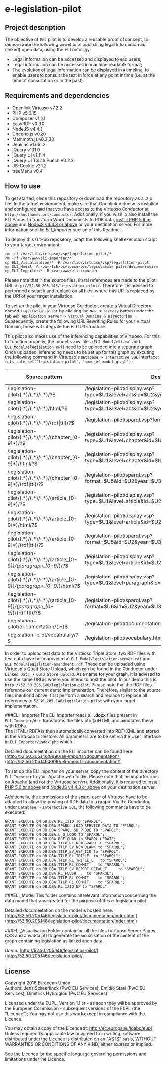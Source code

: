 # e-legislation-pilot

## Project description

The objective of this pilot is to develop a reusable proof of concept, to demonstrate the following benefits of publishing legal information as (linked) open data, using the ELI ontology:
* Legal information can be accessed and displayed to end users;
* Legal information can be accessed in machine readable format;
* The evolution of legal information can be displayed in a timeline, to enable users to consult the text in force at any point in time (i.e. at the time of consultation or in the past).


## Requirements and dependencies

* Openlink Virtuoso v7.2.2
* PHP v5.6.15
* Composer v1.0.1
* EasyRDF v0.9.0
* NodeJS v4.4.3
* Cheerio.js v0.20
* Mammoth.js v0.3.33
* Jenkins v1.651.2
* jQuery v1.11.0
* jQuery UI v1.11.4
* jQuery UI Touch Punch v0.2.3
* JS-Cookie v2.1.2
* treeMenu v0.4

## How to use

To get started, clone this repository or download the repository as a .zip file.
In the target environment, make sure that Openlink Virtuoso is installed and configured and that you have access to the Virtuoso Conductor at `http://hostname:port/conductor`. Additionally, if you wish to also install the ELI Parser to transform Word Documents to RDF data, [install PHP 5.6 or above](http://php.net/manual/en/install.php) and [NodeJS v4.4.3 or above](https://nodejs.org/en/download/package-manager/) on your destination server. For more information see the _ELI_Importer_ section of this Readme.

To deploy this GitHub repository, adapt the following shell execution script to your target environment:
```
rm -rf /var/lib/virtuoso/vsp/legislation-pilot/*
rm -rf /var/www/eli-importer/*
cp ELI_Visualisation/* -R /var/lib/virtuoso/vsp/legislation-pilot
cp ELI_Model -R /var/lib/virtuoso/vsp/legislation-pilot/documentation
cp ELI_Importer/* -R /var/www/eli-importer
```

Please note that in the source files, literal references are made to the pilot URI ``http://52.50.205.146/legislation-pilot/``. Therefore it is advised to performed a search and replace on all files, where this URI is replaced by the URI of your target installation.

To set up the pilot in your Virtuoso Conductor, create a Virtual Directory named `legislation-pilot` by clicking the ``New Directory`` button under the tab ``Web Application server > Virtual Domains & Directories``
Subsequently, create the following URL Rewriting Rules for your Virtual Domain, these will integrate the ELI URI structure.

This pilot also makes use of the inferencing capabilities of Virtuoso. For this to function properly, the model's .owl files (`ELI_Model/eli.owl` and `ELI_Model/elegislation.owl`) need to be uploaded into a seperate graph. Once uploaded, inferencing needs to be set up for this graph by excuting the following command in Virtuoso's ``Database > Interactive SQL`` interface: `rdfs_rule_set('legislation-pilot', 'name_of_model_graph');`

Source pattern | Destination | Rule matching 
--- | --- | ---
/legislation-pilot/(.\*)\/(.\*)\/(.\*)\/?$ | /legislation-pilot/display.vsp?type=$U1&level=act&id=$U2&year=$U3 | Last matching
/legislation-pilot/(.\*)\/(.\*)\/(.\*)\/html\/?$ | /legislation-pilot/display.vsp?type=$U1&level=act&id=$U2&year=$U3 | Last matching
/legislation-pilot/(.\*)\/(.\*)\/(.\*)\/(rdf&#124;ttl)\/?$ | /legislation-pilot/sparql.vsp?format=$U4&id=$U2&year=$U3 | Last matching
/legislation-pilot/(.\*)\/(.\*)\/(.\*)\/(chapter_[0-9]*)\/?$ | /legislation-pilot/display.vsp?type=$U1&level=chapter&id=$U2&year=$U3&ref=$U4 | Last matching
/legislation-pilot/(.\*)\/(.\*)\/(.\*)\/(chapter_[0-9]*)\/html\/?$ | /legislation-pilot/display.vsp?type=$U1&level=chapter&id=$U2&year=$U3&ref=$U4 | Last matching
/legislation-pilot/(.\*)\/(.\*)\/(.\*)\/(chapter_[0-9]*)\/(rdf&#124;ttl)\/?$ | /legislation-pilot/sparql.vsp?format=$U5&id=$U2&year=$U3&ref=$U4 | Last matching
/legislation-pilot/(.\*)\/(.\*)\/(.\*)\/(article_[0-9]*)\/?$ | /legislation-pilot/display.vsp?type=$U1&level=article&id=$U2&year=$U3&ref=$U4 | Last matching
/legislation-pilot/(.\*)\/(.\*)\/(.\*)\/(article_[0-9]*)\/html\/?$ | /legislation-pilot/display.vsp?type=$U1&level=article&id=$U2&year=$U3&ref=$U4 | Last matching
/legislation-pilot/(.\*)\/(.\*)\/(.\*)\/(article_[0-9]*)\/(rdf&#124;ttl)\/?$ | /legislation-pilot/sparql.vsp?format=$U5&id=$U2&year=$U3&ref=$U4 | Last matching
/legislation-pilot/(.\*)\/(.\*)\/(.\*)\/(article_[0-9]*)\/(paragraph_[0-9]*)\/?$ | /legislation-pilot/display.vsp?type=$U1&level=article&id=$U2&year=$U3&ref=$U4&par=$U5 | Last matching
/legislation-pilot/(.\*)\/(.\*)\/(.\*)\/(article_[0-9]*)\/(paragraph_[0-9]*)\/html\/?$ | /legislation-pilot/display.vsp?type=$U1&level=paragraph&id=$U2&year=$U3&ref=$U4&par=$U5 | Last matching
/legislation-pilot/(.\*)\/(.\*)\/(.\*)\/(article_[0-9]*)\/(paragraph_[0-9]*)\/(rdf&#124;ttl)\/?$ | /legislation-pilot/sparql.vsp?format=$U6&id=$U2&year=$U3&ref=$U4&par=$U5 | Last matching
/legislation-pilot/documentation/(.\*)$ | /legislation-pilot/documentation/$U1 | Last matching
/legislation-pilot/vocabulary\/?$ | /legislation-pilot/vocabulary.html | Last matching

In order to upload test data to the Virtuoso Triple Store, two RDF files with test data have been provided at ``ELI_Model/legislation-server.rdf`` and ``ELI_Model/legislation-amendment.rdf``. These can be uploaded using Virtuoso's Quad Store Upload, which can be found in the Conductor under ``Linked Data > Quad Store Upload``. As a name for your graph, it is advised to use the same URI as where you intend to host the pilot. In our demo this is ``http://52.50.205.146/legislation-pilot``.
Please note that the RDF files reference our current demo implementation. Therefore, similar to the source files mentiond above, first perform a search and replace to replace all references to ``52.50.205.146/legislation-pilot`` with your target implementation.

###ELI_Importer
The ELI Importer reads all **.docx** files present in `ELI_Importer/doc`, transforms the files into (x)HTML and annotates these with RDFa.  
The HTML+RDFA is then automatically converted into RDF+XML and stored in the Virtuoso triplestore.
All parameters are to be set via the User Interface in `ELI_Importer/index.php` which.

Detailed documentation on the ELI importer can be found here: [http://52.50.205.146:8890/eli-importer/documentation/](http://52.50.205.146:8890/eli-importer/documentation/)

To set up the ELI Importer on your server, copy the content of the directory ``ELI_Importer`` to your Apache web folder. Please note that the importer runs on Apache (and not the Virtuoso server). Additionally, it is required to [install PHP 5.6 or above](http://php.net/manual/en/install.php) and [NodeJS v4.4.3 or above](https://nodejs.org/en/download/package-manager/) on your destination server.

Additionally, the permissions of the sparql user of Virtuoso have to be adapted to allow the posting of RDF data to a graph. Via the Conductor, under ``Database > Interactive SQL``, the following commands have to be executed:
```
GRANT EXECUTE ON DB.DBA.RL_I2ID TO "SPARQL";
GRANT EXECUTE ON DB.DBA.SPARUL_LOAD_SERVICE_DATA TO "SPARQL";
GRANT EXECUTE ON DB.DBA.SPARQL_SD_PROBE TO "SPARQL";
GRANT EXECUTE ON DB.DBA.L_O_LOOK TO "SPARQL";
GRANT EXECUTE on DB.DBA.RDF_QUAD to SPARQL_UPDATE;
GRANT EXECUTE ON DB.DBA.TTLP_RL_NEW_GRAPH TO "SPARQL";
GRANT EXECUTE on DB.DBA.TTLP_EV_NEW_BLANK to "SPARQL";
GRANT EXECUTE on DB.DBA.TTLP_EV_GET_IID to "SPARQL";
GRANT EXECUTE on DB.DBA.TTLP_RL_TRIPLE  to "SPARQL";
GRANT EXECUTE on DB.DBA.TTLP_RL_TRIPLE_L   to "SPARQL";
GRANT EXECUTE on DB.DBA.TTLP_RL_COMMIT    to "SPARQL";
GRANT EXECUTE on DB.DBA.TTLP_EV_REPORT_DEFAULT     to "SPARQL";
GRANT EXECUTE on DB.DBA.RL_FLUSH     to "SPARQL";
GRANT EXECUTE on DB.DBA.TTLP_RL_COMMIT    to "SPARQL";
GRANT EXECUTE on DB.DBA.TTLP_RL_COMMIT    to "SPARQL";
GRANT EXECUTE on DB.DBA.RL_I2ID_NP to "SPARQL";
```   

###ELI_Model
This folder contains all relevant information concerning the data model that was created for the purpose of this e-legislation pilot.

Detailed documentation on the model is hosted here: [http://52.50.205.146/legislation-pilot/documentation/index.html](http://52.50.205.146/legislation-pilot/documentation/index.html)

###ELI_Visualisation
Folder containing all the files (Virtuoso Server Pages, CSS and JavaScript) to generate the visualisation of the content of the graph containing legislation as linked open data.

*Demo:* [http://52.50.205.146/legislation-pilot/](http://52.50.205.146/legislation-pilot/)

## License

Copyright 2016 European Union  
Authors: Jens Scheerlinck (PwC EU Services), Emidio Stani (PwC EU Services), Dimitrios Hytiroglou (PwC EU Services)

Licensed under the EUPL, Version 1.1 or - as soon they
will be approved by the European Commission - subsequent
versions of the EUPL (the "Licence");
You may not use this work except in compliance with the Licence.

You may obtain a copy of the Licence at:
http://ec.europa.eu/idabc/eupl  
Unless required by applicable law or agreed to in
writing, software distributed under the Licence is
distributed on an "AS IS" basis,
WITHOUT WARRANTIES OR CONDITIONS OF ANY KIND, either
express or implied.

See the Licence for the specific language governing
permissions and limitations under the Licence.

